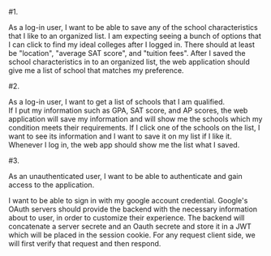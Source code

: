 
#1.

As a log-in user, I want to be able to save any of the school characteristics that I like to an organized list. 
I am expecting seeing a bunch of options that I can click to find my ideal colleges after I logged in. There should at least be "location", "average SAT score", and "tuition fees". After I saved the school characteristics in to an organized list, the web application should give me a list of school that matches my preference. 



#2.

As a log-in user, I want to get a list of schools that I am qualified.                                                                             
If I put my information such as GPA, SAT score, and AP scores, the web application will save my information and will show me the schools which my condition meets their requirements. 
If I click one of the schools on the list, I want to see its information and I want to save it on my list if I like it. Whenever I log in, the web app should show me the list what I saved. 

#3.

As an unauthenticated user, I want to be able to authenticate and gain access to the application. 

I want to be able to sign in with my google account credential. Google's OAuth servers should provide the backend with the necessary information about to user, in order to customize their experience. The backend will concatenate a server secrete and an Oauth secrete and store it in a JWT which will be placed in the session cookie. For any request client side, we will first verify that request and then respond. 